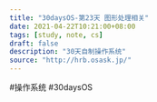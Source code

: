 ```yaml
---
title: "30daysOS-第23天 图形处理相关"
date: 2021-04-22T10:21:00+08:00
tags: [study, note, cs]
draft: false
description: "30天自制操作系统"
source: "http://hrb.osask.jp/"
---
```

#操作系统 #30daysOS 

